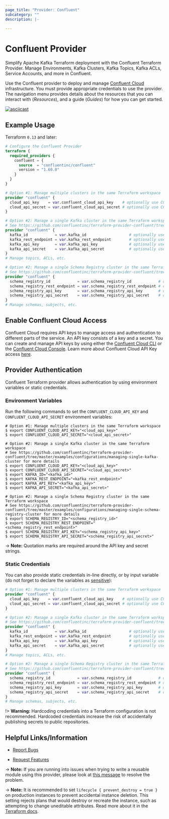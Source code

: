 ```yaml
---
page_title: "Provider: Confluent"
subcategory: ""
description: |-
  
---
```


# Confluent Provider

Simplify Apache Kafka Terraform deployment with the Confluent Terraform Provider. Manage Environments, Kafka Clusters, Kafka Topics, Kafka ACLs, Service Accounts, and more in Confluent.

Use the Confluent provider to deploy and manage [Confluent Cloud](https://www.confluent.io/confluent-cloud/) infrastructure. You must provide appropriate credentials to use the provider. The navigation menu provides details about the resources that you can interact with (_Resources_), and a guide (_Guides_) for how you can get started.

[![asciicast](https://asciinema.org/a/580630.svg)](https://asciinema.org/a/580630)

## Example Usage

Terraform `0.13` and later:

```terraform
# Configure the Confluent Provider
terraform {
  required_providers {
    confluent = {
      source  = "confluentinc/confluent"
      version = "1.60.0"
    }
  }
}

# Option #1: Manage multiple clusters in the same Terraform workspace
provider "confluent" {
  cloud_api_key    = var.confluent_cloud_api_key    # optionally use CONFLUENT_CLOUD_API_KEY env var
  cloud_api_secret = var.confluent_cloud_api_secret # optionally use CONFLUENT_CLOUD_API_SECRET env var
}

# Option #2: Manage a single Kafka cluster in the same Terraform workspace
# See https://github.com/confluentinc/terraform-provider-confluent/tree/master/examples/configurations/managing-single-kafka-cluster for more details
provider "confluent" {
  kafka_id            = var.kafka_id                   # optionally use KAFKA_ID env var
  kafka_rest_endpoint = var.kafka_rest_endpoint        # optionally use KAFKA_REST_ENDPOINT env var
  kafka_api_key       = var.kafka_api_key              # optionally use KAFKA_API_KEY env var
  kafka_api_secret    = var.kafka_api_secret           # optionally use KAFKA_API_SECRET env var
}
# Manage topics, ACLs, etc.

# Option #2: Manage a single Schema Registry cluster in the same Terraform workspace
# See https://github.com/confluentinc/terraform-provider-confluent/tree/master/examples/configurations/managing-single-schema-registry-cluster for more details
provider "confluent" {
  schema_registry_id            = var.schema_registry_id            # optionally use SCHEMA_REGISTRY_ID env var
  schema_registry_rest_endpoint = var.schema_registry_rest_endpoint # optionally use SCHEMA_REGISTRY_REST_ENDPOINT env var
  schema_registry_api_key       = var.schema_registry_api_key       # optionally use SCHEMA_REGISTRY_API_KEY env var
  schema_registry_api_secret    = var.schema_registry_api_secret    # optionally use SCHEMA_REGISTRY_API_SECRET env var
}
# Manage schemas, subjects, etc.
```

## Enable Confluent Cloud Access

Confluent Cloud requires API keys to manage access and authentication to different parts of the service. An API key consists of a key and a secret. You can create and manage API keys by using either the [Confluent Cloud CLI](https://docs.confluent.io/ccloud-cli/current/index.html) or the [Confluent Cloud Console](https://confluent.cloud/). Learn more about Confluent Cloud API Key access [here](https://docs.confluent.io/cloud/current/client-apps/api-keys.html#ccloud-api-keys).

## Provider Authentication

Confluent Terraform provider allows authentication by using environment variables or static credentials.

### Environment Variables

Run the following commands to set the `CONFLUENT_CLOUD_API_KEY` and `CONFLUENT_CLOUD_API_SECRET` environment variables:

```shell
# Option #1: Manage multiple clusters in the same Terraform workspace
$ export CONFLUENT_CLOUD_API_KEY="<cloud_api_key>"
$ export CONFLUENT_CLOUD_API_SECRET="<cloud_api_secret>"

# Option #2: Manage a single Kafka cluster in the same Terraform workspace
# See https://github.com/confluentinc/terraform-provider-confluent/tree/master/examples/configurations/managing-single-kafka-cluster for more details
$ export CONFLUENT_CLOUD_API_KEY="<cloud_api_key>"
$ export CONFLUENT_CLOUD_API_SECRET="<cloud_api_secret>"
$ export KAFKA_ID="<kafka_id>"
$ export KAFKA_REST_ENDPOINT="<kafka_rest_endpoint>"
$ export KAFKA_API_KEY="<kafka_api_key>"
$ export KAFKA_API_SECRET="<kafka_api_secret>"

# Option #2: Manage a single Schema Registry cluster in the same Terraform workspace
# See https://github.com/confluentinc/terraform-provider-confluent/tree/master/examples/configurations/managing-single-schema-registry-cluster for more details
$ export SCHEMA_REGISTRY_ID="<schema_registry_id>"
$ export SCHEMA_REGISTRY_REST_ENDPOINT="<schema_registry_rest_endpoint>"
$ export SCHEMA_REGISTRY_API_KEY="<schema_registry_api_key>"
$ export SCHEMA_REGISTRY_API_SECRET="<schema_registry_api_secret>"
```

-> **Note:** Quotation marks are required around the API key and secret strings.

### Static Credentials

You can also provide static credentials in-line directly, or by input variable (do not forget to declare the variables as [sensitive](https://learn.hashicorp.com/tutorials/terraform/sensitive-variables#refactor-database-credentials)):

```terraform
# Option #1: Manage multiple clusters in the same Terraform workspace
provider "confluent" {
  cloud_api_key    = var.confluent_cloud_api_key    # optionally use CONFLUENT_CLOUD_API_KEY env var
  cloud_api_secret = var.confluent_cloud_api_secret # optionally use CONFLUENT_CLOUD_API_SECRET env var
}

# Option #2: Manage a single Kafka cluster in the same Terraform workspace
# See https://github.com/confluentinc/terraform-provider-confluent/tree/master/examples/configurations/managing-single-kafka-cluster for more details
provider "confluent" {
  kafka_id            = var.kafka_id                   # optionally use KAFKA_ID env var
  kafka_rest_endpoint = var.kafka_rest_endpoint        # optionally use KAFKA_REST_ENDPOINT env var
  kafka_api_key       = var.kafka_api_key              # optionally use KAFKA_API_KEY env var
  kafka_api_secret    = var.kafka_api_secret           # optionally use KAFKA_API_SECRET env var
}
# Manage topics, ACLs, etc.

# Option #2: Manage a single Schema Registry cluster in the same Terraform workspace
# See https://github.com/confluentinc/terraform-provider-confluent/tree/master/examples/configurations/managing-single-schema-registry-cluster for more details
provider "confluent" {
  schema_registry_id            = var.schema_registry_id            # optionally use SCHEMA_REGISTRY_ID env var
  schema_registry_rest_endpoint = var.schema_registry_rest_endpoint # optionally use SCHEMA_REGISTRY_REST_ENDPOINT env var
  schema_registry_api_key       = var.schema_registry_api_key       # optionally use SCHEMA_REGISTRY_API_KEY env var
  schema_registry_api_secret    = var.schema_registry_api_secret    # optionally use SCHEMA_REGISTRY_API_SECRET env var
}
# Manage schemas, subjects, etc.
```

!> **Warning:** Hardcoding credentials into a Terraform configuration is not recommended. Hardcoded credentials increase the risk of accidentally publishing secrets to public repositories.

## Helpful Links/Information

* [Report Bugs](https://github.com/confluentinc/terraform-provider-confluent/issues)

* [Request Features](mailto:cflt-tf-access@confluent.io?subject=Feature%20Request)

-> **Note:** If you are running into issues when trying to write a reusable module using this provider, please look at [this message](https://github.com/confluentinc/terraform-provider-confluentcloud/issues/20#issuecomment-1011833161) to resolve the problem.

-> **Note:** It is recommended to set `lifecycle { prevent_destroy = true }` on production instances to prevent accidental instance deletion. This setting rejects plans that would destroy or recreate the instance, such as attempting to change uneditable attributes. Read more about it in the [Terraform docs](https://www.terraform.io/language/meta-arguments/lifecycle#prevent_destroy).
